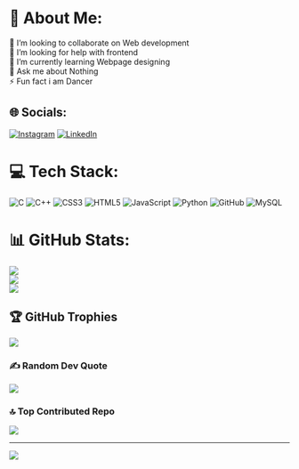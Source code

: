 # 💫 About Me:
👯 I’m looking to collaborate on Web development<br>🤝 I’m looking for help with frontend<br>🌱 I’m currently learning Webpage designing  <br>💬 Ask me about Nothing<br>⚡ Fun fact i am Dancer


## 🌐 Socials:
[![Instagram](https://img.shields.io/badge/Instagram-%23E4405F.svg?logo=Instagram&logoColor=white)](https://instagram.com/https://www.instagram.com/n.a.a.m.i._/profilecard/?igsh=MTIzd3NvaXFkYnR0Nw==) [![LinkedIn](https://img.shields.io/badge/LinkedIn-%230077B5.svg?logo=linkedin&logoColor=white)](https://linkedin.com/in/https://www.linkedin.com/in/vismaya-eva-65629732a?utm_source=share&utm_campaign=share_via&utm_content=profile&utm_medium=android_app) 

# 💻 Tech Stack:
![C](https://img.shields.io/badge/c-%2300599C.svg?style=for-the-badge&logo=c&logoColor=white) ![C++](https://img.shields.io/badge/c++-%2300599C.svg?style=for-the-badge&logo=c%2B%2B&logoColor=white) ![CSS3](https://img.shields.io/badge/css3-%231572B6.svg?style=for-the-badge&logo=css3&logoColor=white) ![HTML5](https://img.shields.io/badge/html5-%23E34F26.svg?style=for-the-badge&logo=html5&logoColor=white) ![JavaScript](https://img.shields.io/badge/javascript-%23323330.svg?style=for-the-badge&logo=javascript&logoColor=%23F7DF1E) ![Python](https://img.shields.io/badge/python-3670A0?style=for-the-badge&logo=python&logoColor=ffdd54) ![GitHub](https://img.shields.io/badge/github-%23121011.svg?style=for-the-badge&logo=github&logoColor=white) ![MySQL](https://img.shields.io/badge/mysql-4479A1.svg?style=for-the-badge&logo=mysql&logoColor=white)
# 📊 GitHub Stats:
![](https://github-readme-stats.vercel.app/api?username=vismaya951&theme=dark&hide_border=false&include_all_commits=false&count_private=false)<br/>
![](https://github-readme-streak-stats.herokuapp.com/?user=vismaya951&theme=dark&hide_border=false)<br/>
![](https://github-readme-stats.vercel.app/api/top-langs/?username=vismaya951&theme=dark&hide_border=false&include_all_commits=false&count_private=false&layout=compact)

## 🏆 GitHub Trophies
![](https://github-profile-trophy.vercel.app/?username=vismaya951&theme=radical&no-frame=false&no-bg=true&margin-w=4)

### ✍️ Random Dev Quote
![](https://quotes-github-readme.vercel.app/api?type=vetical&theme=radical)

### 🔝 Top Contributed Repo
![](https://github-contributor-stats.vercel.app/api?username=vismaya951&limit=5&theme=dark&combine_all_yearly_contributions=true)

---
[![](https://visitcount.itsvg.in/api?id=vismaya951&icon=0&color=0)](https://visitcount.itsvg.in)

<!-- Proudly created with GPRM ( https://gprm.itsvg.in ) -->

